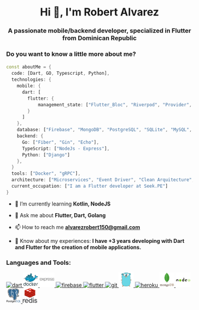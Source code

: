 <h1 align="center">Hi 👋, I'm Robert Alvarez</h1>
<h3 align="center">A passionate mobile/backend developer, specialized in Flutter from Dominican Republic</h3>

### Do you want to know a little more about me?

```dart
const aboutMe = {
  code: [Dart, GO, Typescript, Python],
  technologies: {
    mobile: {
      dart: [
        flutter: {
            management_state: ["Flutter_Bloc", "Riverpod", "Provider", "GetX", "Cubit"]
        }
      ]
    },
    database: ["Firebase", "MongoDB", "PostgreSQL", "SQLite", "MySQL", "Redis", "HiveDB", "LocalStorage"],
    backend: {
      Go: ["Fiber", "Gin", "Echo"],
      TypeScript: ["NodeJs - Express"],
      Python: ["Django"]
    },
  } 
  tools: ["Docker", "gRPC"],
  architecture: ["Microservices", "Event Driver", "Clean Arquitecture", "MVVC"]
  current_occupation: ["I am a Flutter developer at Seek.PE"]
}
```

- 🌱 I’m currently learning **Kotlin, NodeJS**

- 💬 Ask me about **Flutter, Dart, Golang**

- 📫 How to reach me **alvarezrobert150@gmail.com**

- 📄 Know about my experiences: **I have +3 years developing with Dart and Flutter for the creation of mobile applications.**

<p align="left">
</p>

<h3 align="left">Languages and Tools:</h3>
<p align="left"> <a href="https://dart.dev" target="_blank" rel="noreferrer"> <img src="https://www.vectorlogo.zone/logos/dartlang/dartlang-icon.svg" alt="dart" width="40" height="40"/> </a> <a href="https://www.docker.com/" target="_blank" rel="noreferrer"> <img src="https://raw.githubusercontent.com/devicons/devicon/master/icons/docker/docker-original-wordmark.svg" alt="docker" width="40" height="40"/> </a> <a href="https://expressjs.com" target="_blank" rel="noreferrer"> <img src="https://raw.githubusercontent.com/devicons/devicon/master/icons/express/express-original-wordmark.svg" alt="express" width="40" height="40"/> </a> <a href="https://firebase.google.com/" target="_blank" rel="noreferrer"> <img src="https://www.vectorlogo.zone/logos/firebase/firebase-icon.svg" alt="firebase" width="40" height="40"/> </a> <a href="https://flutter.dev" target="_blank" rel="noreferrer"> <img src="https://www.vectorlogo.zone/logos/flutterio/flutterio-icon.svg" alt="flutter" width="40" height="40"/> </a> <a href="https://git-scm.com/" target="_blank" rel="noreferrer"> <img src="https://www.vectorlogo.zone/logos/git-scm/git-scm-icon.svg" alt="git" width="40" height="40"/> </a> <a href="https://golang.org" target="_blank" rel="noreferrer"> <img src="https://raw.githubusercontent.com/devicons/devicon/master/icons/go/go-original.svg" alt="go" width="40" height="40"/> </a> <a href="https://heroku.com" target="_blank" rel="noreferrer"> <img src="https://www.vectorlogo.zone/logos/heroku/heroku-icon.svg" alt="heroku" width="40" height="40"/> </a> <a href="https://www.mongodb.com/" target="_blank" rel="noreferrer"> <img src="https://raw.githubusercontent.com/devicons/devicon/master/icons/mongodb/mongodb-original-wordmark.svg" alt="mongodb" width="40" height="40"/> </a> <a href="https://nodejs.org" target="_blank" rel="noreferrer"> <img src="https://raw.githubusercontent.com/devicons/devicon/master/icons/nodejs/nodejs-original-wordmark.svg" alt="nodejs" width="40" height="40"/> </a> <a href="https://www.postgresql.org" target="_blank" rel="noreferrer"> <img src="https://raw.githubusercontent.com/devicons/devicon/master/icons/postgresql/postgresql-original-wordmark.svg" alt="postgresql" width="40" height="40"/> </a> <a href="https://redis.io" target="_blank" rel="noreferrer"> <img src="https://raw.githubusercontent.com/devicons/devicon/master/icons/redis/redis-original-wordmark.svg" alt="redis" width="40" height="40"/> </a> </p>
